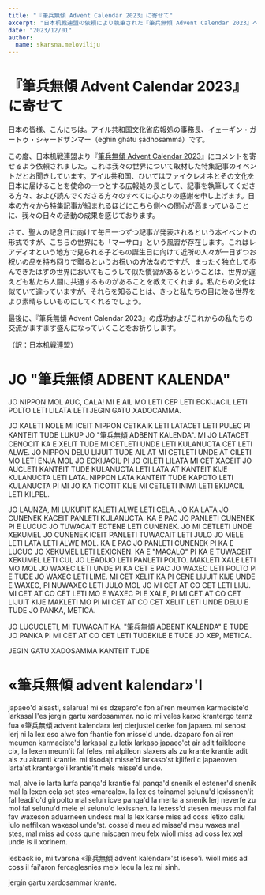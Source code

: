 ```yaml
---
title: "『筆兵無傾 Advent Calendar 2023』に寄せて"
excerpt: "日本机戦連盟の依頼により執筆された『筆兵無傾 Advent Calendar 2023』への祝辞です。"
date: "2023/12/01"
author:
  name: skarsna.meloviliju
---
```


# 『筆兵無傾 Advent Calendar 2023』に寄せて
日本の皆様、こんにちは。アイル共和国文化省広報処の事務長、イェーギン・ガートゥ・シャードザンマー（eghin ghátu ṣádhosammá）です。

この度、日本机戦連盟より『<a href="https://adventar.org/calendars/8555">筆兵無傾 Advent Calendar 2023</a>』にコメントを寄せるよう依頼されました。これは我々の世界について取材した特集記事のイベントだとお聞きしています。アイル共和国、ひいてはファイクレオネとその文化を日本に届けることを使命の一つとする広報処の長として、記事を執筆してくださる方々、および読んでくださる方々のすべてに心よりの感謝を申し上げます。日本の方々から特集記事が組まれるほどにこちら側への関心が高まっていることに、我々の日々の活動の成果を感じております。

さて、聖人の記念日に向けて毎日一つずつ記事が発表されるという本イベントの形式ですが、こちらの世界にも「マーサロ」という風習が存在します。これはレアディオという地方で見られる子どもの誕生日に向けて近所の人々が一日ずつお祝いの品を持ち回りで贈るというお祝いの方法なのですが、まったく独立して歩んできたはずの世界においてもこうして似た慣習があるということは、世界が違えども私たち人間に共通するものがあることを教えてくれます。私たちの文化は似ていて違っていますが、それらを知ることは、きっと私たちの目に映る世界をより素晴らしいものにしてくれるでしょう。

最後に、『筆兵無傾 Advent Calendar 2023』の成功およびこれからの私たちの交流がますます盛んになっていくことをお祈りします。

（訳：日本机戦連盟）

# <span lang="x-ycaxen-medium">JO "</span><span lang="x-linmarn">筆兵無傾</span><span lang="x-ycaxen-medium"> ADBENT KALENDA"</span>
<div lang="x-ycaxen-medium">

JO NIPPON MOL AUC, CALA! MI E AIL MO LETI CEP LETI ECKIJACIL LETI POLTO LETI LILATA LETI JEGIN GATU XADOCAMMA.

JO KALETI NOLE MI ICEIT NIPPON CETKAIK LETI LATACET LETI PULEC PI KANTEIT TUDE LUKUP JO "<span lang="x-linmarn">筆兵無傾</span> ADBENT KALENDA". MI JO LATACET CENOCIT KA E XELIT TUDE MI CETLETI UNDE LETI KULANUCTA CET LETI ALWE. JO NIPPON DELU LIJUIT TUDE AIL AT MI CETLETI UNDE AT CILETI MO LETI ENJA MOL JO ECKIJACIL PI JO CILETI LILATA MI CET XACEIT JO AUCLETI KANTEIT TUDE KULANUCTA LETI LATA AT KANTEIT KIJE KULANUCTA LETI LATA. NIPPON LATA KANTEIT TUDE KAPOTO LETI KULANUCTA PI MI JO KA TICOTIT KIJE MI CETLETI INIWI LETI EKIJACIL LETI KILPEL.

JO LAUNZA, MI LUKUPIT KALETI ALWE LETI CELA. JO KA LATA JO CUNENEK KACEIT PANLETI KULANUCTA. KA E PAC JO PANLETI CUNENEK PI E LUCUC JO TUWACAIT ECTENE LETI CUNENEK. JO MI CETLETI UNDE XEKUMEL JO CUNENEK ICEIT PANLETI TUWACAIT LETI JULO JO MELE LETI LATA LETI ALWE MOL. KA E PAC JO PANLETI CUNENEK PI KA E LUCUC JO XEKUMEL LETI LEXICNEN. KA E "MACALO" PI KA E TUWACEIT XEKUMEL LETI CUL JO LEADIJO LETI PANLETI POLTO. MAKLETI XALE LETI MO MOL JO WAXEC LETI UNDE PI KA CET E PAC JO WAXEC LETI POLTO PI E TUDE JO WAXEC LETI LIME. MI CET XELIT KA PI CENE LIJUIT KIJE UNDE E WAXEC, PI NUWAXEC LETI JULO MOL JO MI CET AT CO CET LETI LIJU. MI CET AT CO CET LETI MO E WAXEC PI E XALE, PI MI CET AT CO CET LIJUIT KIJE MAKLETI MO PI MI CET AT CO CET XELIT LETI UNDE DELU E TUDE JO PANKA, METICA.

JO LUCUCLETI, MI TUWACAIT KA. "<span lang="x-linmarn">筆兵無傾</span> ADBENT KALENDA" E TUDE JO PANKA PI MI CET AT CO CET LETI TUDEKILE E TUDE JO XEP, METICA.

JEGIN GATU XADOSAMMA KANTEIT TUDE

</div>

# «<span lang="x-linmarn">筆兵無傾</span><span lang="x-lineparine"> advent kalendar»'l</span>
<div lang="x-lineparine">

japaeo'd alsasti, salarua! mi es dzeparo'c fon ai'ren meumen karmaciste'd larkasal l'es jergin gartu xardosammar.
no io mi veles karxo krantergo tarnz fua «<span lang="x-linmarn">筆兵無傾</span> advent kalendar» lerj cierjustel cerke fon japaeo. mi senost lerj ni la lex eso alwe fon fhantie fon misse'd unde. dzaparo fon ai'ren meumen karmaciste'd larkasal zu letix larkaso japaeo'ct air adit faikleone cix, la lexen meum'it fal feles, mi alpileon slaxers als zu krante krantie adit als zu akranti krantie. mi tisodajt misse'd larkaso'st kjilferl'c japaeoven larta'st krantergo'i krantie'it mels misse'd unde.

mal, alve io larta lurfa panqa'd krantie fal panqa'd snenik el estener'd snenik mal la lexen cela set stes «marcalo». la lex es toinamel selunu'd lexissnen'it fal leadi'o'd girpolto mal selun icve panqa'd la merta a snenik lerj neverfe zu mol fal selunu'd mele el selunu'd lexissnen. la lexess'd stesen meuss mol fal fav waxeson aduarneen undess mal la lex karse miss ad coss letixo daliu iulo neffilxan waxesol unde'st. cosse'd meu ad misse'd meu waxes mal stes, mal miss ad coss qune miscaen meu felx wioll miss ad coss lex xel unde is il xorlnem.

lesback io, mi tvarsna «<span lang="x-linmarn">筆兵無傾</span> advent kalendar»'st iseso'i. wioll miss ad coss il fai'aron fercaglesnies melx lecu la lex mi sinh.

jergin gartu xardosammar krante.

</div>